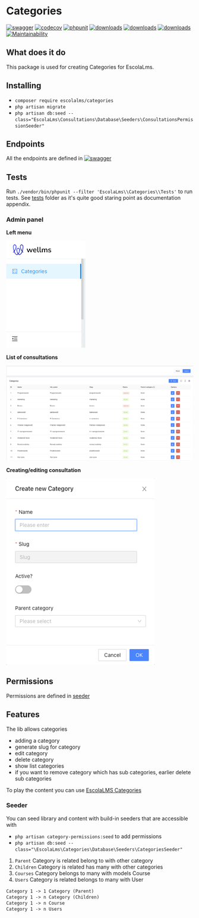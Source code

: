 # Categories

[![swagger](https://img.shields.io/badge/documentation-swagger-green)](https://escolalms.github.io/Categories/)
[![codecov](https://codecov.io/gh/EscolaLMS/Categories/branch/main/graph/badge.svg?token=ci4VPQbrOI)](https://codecov.io/gh/EscolaLMS/Categories)
[![phpunit](https://github.com/EscolaLMS/Categories/actions/workflows/test.yml/badge.svg)](https://github.com/EscolaLMS/Categories/actions/workflows/test.yml)
[![downloads](https://img.shields.io/packagist/dt/escolalms/categories)](https://packagist.org/packages/escolalms/categories)
[![downloads](https://img.shields.io/packagist/v/escolalms/categories)](https://packagist.org/packages/escolalms/categories)
[![downloads](https://img.shields.io/packagist/l/escolalms/categories)](https://packagist.org/packages/escolalms/categories)
[![Maintainability](https://api.codeclimate.com/v1/badges/f0a1f2b4df55306155eb/maintainability)](https://codeclimate.com/github/EscolaLMS/Categories/maintainability)

## What does it do

This package is used for creating Categories for EscolaLms.

## Installing

- `composer require escolalms/categories`
- `php artisan migrate`
- `php artisan db:seed --class="EscolaLms\Consultations\Database\Seeders\ConsultationsPermissionSeeder"`

## Endpoints

All the endpoints are defined in [![swagger](https://img.shields.io/badge/documentation-swagger-green)](https://escolalms.github.io/Categories/)

## Tests

Run `./vendor/bin/phpunit --filter 'EscolaLms\\Categories\\Tests'` to run tests. See [tests](tests) folder as it's quite good staring point as documentation appendix.

### Admin panel

**Left menu**

![Menu](docs/categories/menu.png "Menu")

**List of consultations**

![List of categories](docs/categories/list.png "List of categories")

**Creating/editing consultation**

![Creating/editing category](docs/categories/create.png "Creating or editing category")

## Permissions

Permissions are defined in [seeder](vendor/escolalms/categories/database/seeders/CategoriesPermissionSeeder.php)

## Features

The lib allows categories

- adding a category
- generate slug for category
- edit category
- delete category
- show list categories
- if you want to remove category which has sub categories, earlier delete sub categories

To play the content you can use [EscolaLMS Categories](https://github.com/EscolaLMS/Categories)

### Seeder

You can seed library and content with build-in seeders that are accessible with

- `php artisan category-permissions:seed` to add permissions
- `php artisan db:seed --class="\EscolaLms\Categories\Database\Seeders\CategoriesSeeder"`

1. `Parent` Category is related belong to with other category
2. `Children` Category is related has many with other categories
3. `Courses` Category belongs to many with models Course
4. `Users` Category is related belongs to many with User
```
Category 1 -> 1 Category (Parent)
Category 1 -> n Category (Children)
Category 1 -> n Course
Category 1 -> n Users
```
